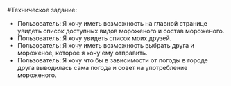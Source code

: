#Техническое задание:
- Пользователь: Я хочу иметь возможность на главной странице увидеть список доступных видов мороженого и состав мороженого.
- Пользователь: Я хочу увидеть список моих друзей.
- Пользователь: Я хочу иметь возможность выбрать друга и мороженое, которое я хочу ему отправить.
- Пользователь: Я хочу что бы в зависимости от погоды в городе друга выводилась сама погода и совет на употребление мороженого.